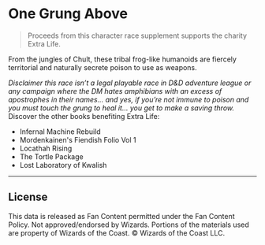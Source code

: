 # One Grung Above

> Proceeds from this character race supplement supports the charity Extra Life.

From the jungles of Chult, these tribal frog-like humanoids are fiercely territorial and naturally secrete poison to use as weapons.

_Disclaimer this race isn’t a legal playable race in D&D adventure league or any campaign where the DM hates amphibians with an excess of apostrophes in their names… and yes, if you’re not immune to poison and you must touch the grung to heal it… you get to make a saving throw._ Discover the other books benefiting Extra Life:

* Infernal Machine Rebuild
* Mordenkainen's Fiendish Folio Vol 1
* Locathah Rising
* The Tortle Package
* Lost Laboratory of Kwalish

---

## License

This data is released as Fan Content permitted under the Fan Content Policy. Not approved/endorsed by Wizards. Portions of the materials used are property of Wizards of the Coast. © Wizards of the Coast LLC.
